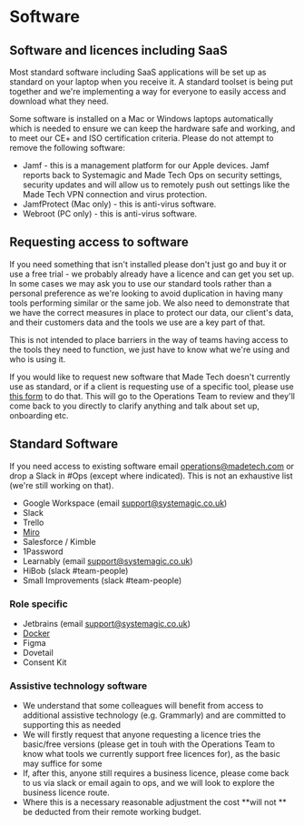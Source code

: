 # Software

## Software and licences including SaaS
Most standard software including SaaS applications will be set up as standard on your laptop when you receive it. A standard toolset is being put together and we're implementing a way for everyone to easily access and download what they need.

Some software is installed on a Mac or Windows laptops automatically which is needed to ensure we can keep the hardware safe and working, and to meet our CE+ and ISO certification criteria. Please do not attempt to remove the following software:
- Jamf - this is a management platform for our Apple devices. Jamf reports back to Systemagic and Made Tech Ops on security settings, security updates and will allow us to remotely push out settings like the Made Tech VPN connection and virus protection.
- JamfProtect (Mac only) - this is anti-virus software.
- Webroot (PC only) - this is anti-virus software.

## Requesting access to software
If you need something that isn't installed please don't just go and buy it or use a free trial - we probably already have a licence and can get you set up. In some cases we may ask you to use our standard tools rather than a personal preference as we're looking to avoid duplication in having many tools performing similar or the same job. We also need to demonstrate that we have the correct measures in place to protect our data, our client's data, and their customers data and the tools we use are a key part of that.

This is not intended to place barriers in the way of teams having access to the tools they need to function, we just have to know what we're using and who is using it.

If you would like to request new software that Made Tech doesn't currently use as standard, or if a client is requesting use of a specific tool, please use [this form](https://docs.google.com/forms/d/14yjYQttTsW38g0gUCTo5gqeUcLd1fFyk8O2pL5PyOr8/edit) to do that. This will go to the Operations Team to review and they'll come back to you directly to clarify anything and talk about set up, onboarding etc.

## Standard Software
If you need access to existing software email [operations@madetech.com](mailto:operations@madetech.com) or drop a Slack in #Ops (except where indicated). This is not an exhaustive list (we're still working on that).

- Google Workspace (email [support@systemagic.co.uk](mailto:support@systemagic.co.uk))
- Slack
- Trello
- [Miro](https://github.com/madetech/handbook/blob/main/guides/it/Miro.md)
- Salesforce / Kimble
- 1Password
- Learnably (email [support@systemagic.co.uk](mailto:support@systemagic.co.uk))
- HiBob (slack #team-people)
- Small Improvements (slack #team-people)

### Role specific
- Jetbrains (email [support@systemagic.co.uk](mailto:support@systemagic.co.uk))
- [Docker](https://github.com/madetech/handbook/blob/main/guides/it/Docker.md)
- Figma
- Dovetail
- Consent Kit

### Assistive technology software
- We understand that some colleagues will benefit from access to additional assistive technology (e.g. Grammarly) and are committed to supporting this as needed
- We will firstly request that anyone requesting a licence tries the basic/free versions (please get in touh with the Operations Team to know what tools we currently support free licences for), as the basic may suffice for some
- If, after this, anyone still requires a business licence, please come back to us via slack or email again to ops, and we will look to explore the business licence route.
- Where this is a necessary reasonable adjustment the cost **will not ** be deducted from their remote working budget.
